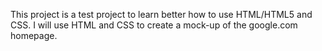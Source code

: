 This project is a test project to learn better how to use HTML/HTML5 and CSS. I will use HTML and CSS to create a mock-up of the google.com homepage.